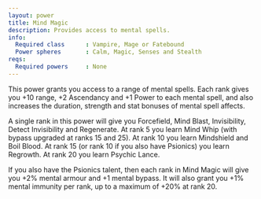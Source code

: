 ```yaml
---
layout: power
title: Mind Magic
description: Provides access to mental spells.
info:
  Required class      : Vampire, Mage or Fatebound
  Power spheres       : Calm, Magic, Senses and Stealth
reqs:
  Required powers     : None
---
```


This power grants you access to a range of mental spells.  Each rank gives you
+10 range, +2 Ascendancy and +1 Power to each mental spell, and also increases
the duration, strength and stat bonuses of mental spell affects.

A single rank in this power will give you Forcefield, Mind Blast, Invisibility,
Detect Invisibility and Regenerate.  At rank 5 you learn Mind Whip (with bypass
upgraded at ranks 15 and 25).  At rank 10 you learn Mindshield and Boil Blood.
At rank 15 (or rank 10 if you also have Psionics) you learn Regrowth.  At rank
20 you learn Psychic Lance.

If you also have the Psionics talent, then each rank in Mind Magic will give
you +2% mental armour and +1 mental bypass.  It will also grant you +1% mental
immunity per rank, up to a maximum of +20% at rank 20.
